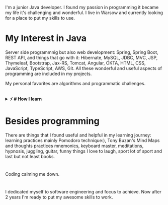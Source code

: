 I'm a junior Java developer. I found my passion in programming it became my life it's challenging and wonderful. I live in Warsow and currently looking for a place to put my skills to use.



# My Interest in Java

Server side programmnig but also web development: Spring, Spring Boot, REST API, and things that go with it: Hibernate, MySQL, JDBC, MVC, JSP, Thymeleaf, Bootstrap, Jax-RS, Tomcat, Angular, OKTA, HTML, CSS, JavaScript, TypeScript, AWS, Git. All these wonderful and useful aspects of programming are included in my projects.

My personal favorites are algorithms and programmatic challenges.

<br>
<details>	
  <summary><b>⚡ # How I learn</b></summary>
 
 
  <br />
yea
 
</details>


# Besides programming

 There are things that I found useful and helpful in my learning journey: learning practices mainly Pomodoro technique:), Tony Buzan's Mind Maps and thoughts practices mnemonics, keyboard master, meditations, hypnosis, juggling, guitar, funny things I love to laugh, sport lot of sport and last but not least books.
 
#
Coding calming me down.
 
#

I dedicated myself to software engineering and focus to achieve. Now after 2 years I'm ready to put my awesome skills to work. 



<!---
KacperGierycz/KacperGierycz is a ✨ special ✨ repository because its `README.md` (this file) appears on your GitHub profile.
You can click the Preview link to take a look at your changes.
--->
